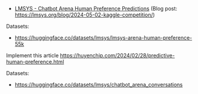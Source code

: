 - [LMSYS - Chatbot Arena Human Preference Predictions](https://www.kaggle.com/competitions/lmsys-chatbot-arena) (Blog post: https://lmsys.org/blog/2024-05-02-kaggle-competition/)

Datasets:  
- https://huggingface.co/datasets/lmsys/lmsys-arena-human-preference-55k

Implement this article https://huyenchip.com/2024/02/28/predictive-human-preference.html  

Datasets:  
- https://huggingface.co/datasets/lmsys/chatbot_arena_conversations  


